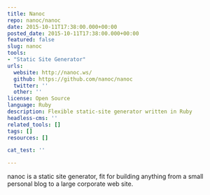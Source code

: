 ```yaml
---
title: Nanoc
repo: nanoc/nanoc
date: 2015-10-11T17:38:00.000+00:00
posted_date: 2015-10-11T17:38:00.000+00:00
featured: false
slug: nanoc
tools:
- "Static Site Generator"
urls:
  website: http://nanoc.ws/
  github: https://github.com/nanoc/nanoc
  twitter: ''
  other: ''
license: Open Source
language: Ruby
description: Flexible static-site generator written in Ruby
headless-cms: ''
related_tools: []
tags: []
resources: []

cat_test: ''

---
```

nanoc is a static site generator, fit for building anything from a small personal blog to a large corporate web site.




